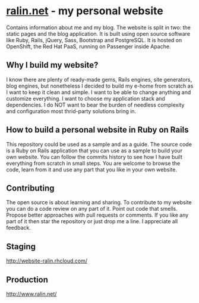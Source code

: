 # [ralin.net](http://www.ralin.net/) - my personal website 

Contains information about me and my blog. The website is split in two: the static pages and the blog application. It is built using open source software like Ruby, Rails, jQuery, Sass, Bootstrap and PostgreSQL. It is hosted on OpenShift, the Red Hat PaaS, running on Passenger inside Apache. 

## Why I build my website?

I know there are plenty of ready-made gems, Rails engines, site generators, blog engines, but nonetheless I decided to build my e-home from scratch as I want to keep it clean and simple. I want to be able to change anything and customize everything. I want to choose my application stack and dependencies. I do NOT want to bear the burden of needless complexity and configuration most thrid-party solutions bring in.

## How to build a personal website in Ruby on Rails 

This repository could be used as a sample and as a guide. The source code is a Ruby on Rails application that you can use as a sample to build your own website. You can follow the commits history to see how I have built everything from scratch in small steps. You are welcome to browse the code, learn from it and use any part that you like in your own website. 

## Contributing

The open source is about learning and sharing. To contribute to my website you can do a code review on any part of it. Point out code that smells. Propose better approaches with pull requests or comments. If you like any part of it then star the repository or just drop me a line. I appreciate all feedback.

## Staging

http://website-ralin.rhcloud.com/

## Production

http://www.ralin.net/


